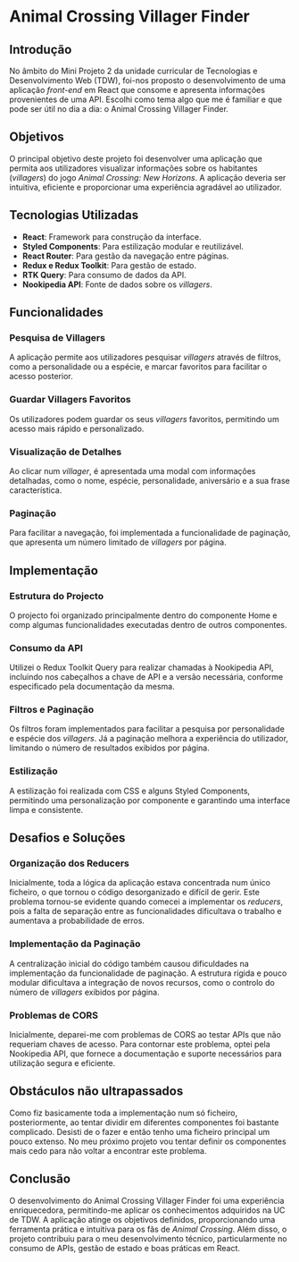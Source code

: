 # **Animal Crossing Villager Finder**

## **Introdução**

No âmbito do Mini Projeto 2 da unidade curricular de Tecnologias e Desenvolvimento Web (TDW), foi-nos proposto o desenvolvimento de uma aplicação _front-end_ em React que consome e apresenta informações provenientes de uma API. Escolhi como tema algo que me é familiar e que pode ser útil no dia a dia: o Animal Crossing Villager Finder.

## **Objetivos**

O principal objetivo deste projeto foi desenvolver uma aplicação que permita aos utilizadores visualizar informações sobre os habitantes (_villagers_) do jogo _Animal Crossing: New Horizons_. A aplicação deveria ser intuitiva, eficiente e proporcionar uma experiência agradável ao utilizador.

## **Tecnologias Utilizadas**

- **React**: Framework para construção da interface.
- **Styled Components**: Para estilização modular e reutilizável.
- **React Router**: Para gestão da navegação entre páginas.
- **Redux e Redux Toolkit**: Para gestão de estado.
- **RTK Query**: Para consumo de dados da API.
- **Nookipedia API**: Fonte de dados sobre os _villagers_.

## **Funcionalidades**

### **Pesquisa de Villagers**

A aplicação permite aos utilizadores pesquisar _villagers_ através de filtros, como a personalidade ou a espécie, e marcar favoritos para facilitar o acesso posterior.

### **Guardar Villagers Favoritos**

Os utilizadores podem guardar os seus _villagers_ favoritos, permitindo um acesso mais rápido e personalizado.

### **Visualização de Detalhes**

Ao clicar num _villager_, é apresentada uma modal com informações detalhadas, como o nome, espécie, personalidade, aniversário e a sua frase característica.

### **Paginação**

Para facilitar a navegação, foi implementada a funcionalidade de paginação, que apresenta um número limitado de _villagers_ por página.

## **Implementação**

### **Estrutura do Projecto**

O projecto foi organizado principalmente dentro do componente Home e comp algumas funcionalidades executadas dentro de outros componentes.

### **Consumo da API**

Utilizei o Redux Toolkit Query para realizar chamadas à Nookipedia API, incluindo nos cabeçalhos a chave de API e a versão necessária, conforme especificado pela documentação da mesma.

### **Filtros e Paginação**

Os filtros foram implementados para facilitar a pesquisa por personalidade e espécie dos _villagers_. Já a paginação melhora a experiência do utilizador, limitando o número de resultados exibidos por página.

### **Estilização**

A estilização foi realizada com CSS e alguns Styled Components, permitindo uma personalização por componente e garantindo uma interface limpa e consistente.

## **Desafios e Soluções**

### **Organização dos Reducers**

Inicialmente, toda a lógica da aplicação estava concentrada num único ficheiro, o que tornou o código desorganizado e difícil de gerir. Este problema tornou-se evidente quando comecei a implementar os _reducers_, pois a falta de separação entre as funcionalidades dificultava o trabalho e aumentava a probabilidade de erros.

### **Implementação da Paginação**

A centralização inicial do código também causou dificuldades na implementação da funcionalidade de paginação. A estrutura rígida e pouco modular dificultava a integração de novos recursos, como o controlo do número de _villagers_ exibidos por página.

### **Problemas de CORS**

Inicialmente, deparei-me com problemas de CORS ao testar APIs que não requeriam chaves de acesso. Para contornar este problema, optei pela Nookipedia API, que fornece a documentação e suporte necessários para utilização segura e eficiente.

## Obstáculos não ultrapassados

Como fiz basicamente toda a implementação num só ficheiro, posteriormente, ao tentar dividir em diferentes componentes foi bastante complicado. Desisti de o fazer e então tenho uma ficheiro principal um pouco extenso. No meu próximo projeto vou tentar definir os componentes mais cedo para não voltar a encontrar este problema.

## **Conclusão**

O desenvolvimento do Animal Crossing Villager Finder foi uma experiência enriquecedora, permitindo-me aplicar os conhecimentos adquiridos na UC de TDW. A aplicação atinge os objetivos definidos, proporcionando uma ferramenta prática e intuitiva para os fãs de _Animal Crossing_. Além disso, o projeto contribuiu para o meu desenvolvimento técnico, particularmente no consumo de APIs, gestão de estado e boas práticas em React.
